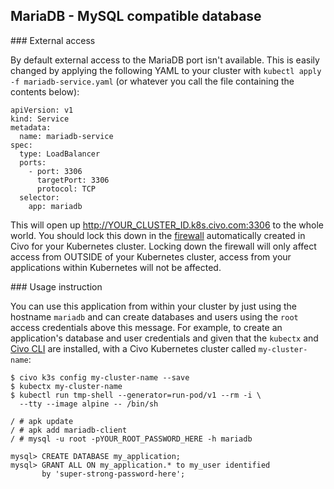 ## MariaDB - MySQL compatible database

### External access

By default external access to the MariaDB port isn't available. This is easily changed by applying the following YAML to your cluster with `kubectl apply -f mariadb-service.yaml` (or whatever you call the file containing the contents below):

```
apiVersion: v1
kind: Service
metadata:
  name: mariadb-service
spec:
  type: LoadBalancer
  ports:
    - port: 3306
      targetPort: 3306
      protocol: TCP
  selector:
    app: mariadb
```

This will open up http://YOUR_CLUSTER_ID.k8s.civo.com:3306 to the whole world. You should lock this down in the [firewall](https://www.civo.com/account/firewalls) automatically created in Civo for your Kubernetes cluster. Locking down the firewall will only affect access from OUTSIDE of your Kubernetes cluster, access from your applications within Kubernetes will not be affected.

### Usage instruction

You can use this application from within your cluster by just using the hostname `mariadb` and can create databases and users using the `root` access credentials above this message. For example, to create an application's database and user credentials and given that the `kubectx` and [Civo CLI](https://github.com/civo/cli) are installed, with a Civo Kubernetes cluster called `my-cluster-name`:

```
$ civo k3s config my-cluster-name --save
$ kubectx my-cluster-name
$ kubectl run tmp-shell --generator=run-pod/v1 --rm -i \
  --tty --image alpine -- /bin/sh

/ # apk update
/ # apk add mariadb-client
/ # mysql -u root -pYOUR_ROOT_PASSWORD_HERE -h mariadb

mysql> CREATE DATABASE my_application;
mysql> GRANT ALL ON my_application.* to my_user identified 
       by 'super-strong-password-here';
```
